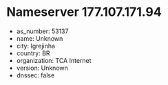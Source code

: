 # Nameserver 177.107.171.94

* as_number: 53137
* name: Unknown
* city: Igrejinha
* country: BR
* organization: TCA Internet
* version: Unknown
* dnssec: false
